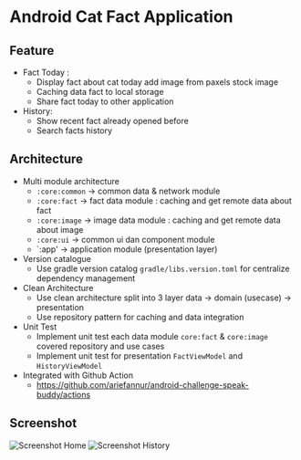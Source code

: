 # Android Cat Fact Application
## Feature
- Fact Today :
  - Display fact about cat today add image from paxels stock image 
  - Caching data fact to local storage
  - Share fact today to other application
- History: 
  - Show recent fact already opened before
  - Search facts history

## Architecture
- Multi module architecture 
  - `:core:common` -> common data & network module 
  - `:core:fact` -> fact data module : caching and get remote data about fact   
  - `:core:image` -> image data module : caching and get remote data about image
  - `:core:ui` -> common ui dan component module 
  - `:app' -> application module (presentation layer)
- Version catalogue 
  - Use gradle version catalog `gradle/libs.version.toml` for centralize dependency management
- Clean Architecture
  - Use clean architecture split into 3 layer data -> domain (usecase) -> presentation
  - Use repository pattern for caching and data integration
- Unit Test
  - Implement unit test each data module `core:fact` & `core:image` covered repository and use cases
  - Implement unit test for presentation `FactViewModel` and `HistoryViewModel`
- Integrated with Github Action
  - https://github.com/ariefannur/android-challenge-speak-buddy/actions

## Screenshot
![Screenshot Home](./screenshot/cat-fact_app.jpg)
![Screenshot History](./screenshot/history-cat-fact_app.jpg)




